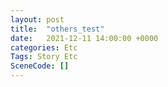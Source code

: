 ```yaml
---
layout: post
title:  "others_test"
date:   2021-12-11 14:00:00 +0000
categories: Etc
Tags: Story Etc
SceneCode: []
---
```

